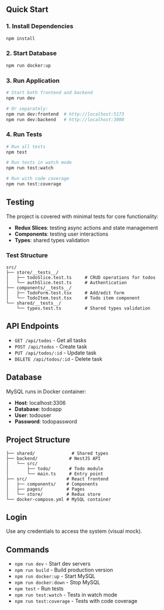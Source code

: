 ## Quick Start

### 1. Install Dependencies
```bash
npm install
```

### 2. Start Database
```bash
npm run docker:up
```

### 3. Run Application
```bash
# Start both frontend and backend
npm run dev

# Or separately:
npm run dev:frontend  # http://localhost:5173
npm run dev:backend   # http://localhost:3000
```

### 4. Run Tests
```bash
# Run all tests
npm test

# Run tests in watch mode
npm run test:watch

# Run with code coverage
npm run test:coverage
```

## Testing

The project is covered with minimal tests for core functionality:

- **Redux Slices**: testing async actions and state management
- **Components**: testing user interactions
- **Types**: shared types validation

### Test Structure
```
src/
├── store/__tests__/
│   ├── todoSlice.test.ts     # CRUD operations for todos
│   └── authSlice.test.ts     # Authentication
├── components/__tests__/
│   ├── TodoForm.test.tsx     # Add/edit form
│   └── TodoItem.test.tsx     # Todo item component
└── shared/__tests__/
    └── types.test.ts         # Shared types validation
```

## API Endpoints

- `GET /api/todos` - Get all tasks
- `POST /api/todos` - Create task
- `PUT /api/todos/:id` - Update task
- `DELETE /api/todos/:id` - Delete task

## Database

MySQL runs in Docker container:
- **Host**: localhost:3306
- **Database**: todoapp
- **User**: todouser
- **Password**: todopassword

## Project Structure

```
├── shared/              # Shared types
├── backend/            # NestJS API
│   └── src/
│       ├── todo/       # Todo module
│       └── main.ts     # Entry point
├── src/               # React frontend
│   ├── components/    # Components
│   ├── pages/         # Pages
│   └── store/         # Redux store
└── docker-compose.yml # MySQL container
```

## Login

Use any credentials to access the system (visual mock).

## Commands

- `npm run dev` - Start dev servers
- `npm run build` - Build production version
- `npm run docker:up` - Start MySQL
- `npm run docker:down` - Stop MySQL
- `npm test` - Run tests
- `npm run test:watch` - Tests in watch mode
- `npm run test:coverage` - Tests with code coverage
